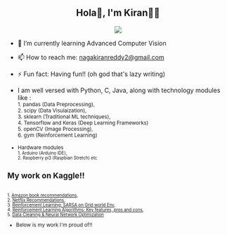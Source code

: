 <div align="center">

## Hola👋, I'm Kiran👨‍💻

<img src="https://qph.cf2.quoracdn.net/main-qimg-d53787f62751085c11bc7190b325c4f5"/> </p>

</div>

- 🌱 I’m currently learning Advanced Computer Vision
- 📫 How to reach me: nagakiranreddy2@gmail.com
- ⚡ Fun fact: Having fun!! (oh god that's lazy writing)

- I am well versed with Python, C, Java, along with technology modules like :
<br> <small>1. pandas (Data Preprocessing),  </small>
<br> <small>2. scipy (Data Visulaization), </small>
<br> <small>3. sklearn (Traditional ML techniques),  </small>
<br> <small>4. Tensorflow and Keras (Deep Learning Frameworks)</small>
<br> <small>5. openCV (Image Processing), </small>
<br> <small>6. gym (Reinforcement Learning)

- Hardware modules
<br> <small>1. Arduino (Arduino IDE), </small>
<br> <small>2. Raspberry pi3 (Raspbian Stretch) etc </small>

## My work on Kaggle!!
<br> <small>1. [Amazon book recommendations](https://www.kaggle.com/code/nagakiranreddy/amazon-book-recommendations), </small>
<br> <small>2. [Netflix Recommendations](https://www.kaggle.com/code/nagakiranreddy/netflix-recommendations),  </small>
<br> <small>3. [Reinforcement Learning: SARSA on Grid world Env](https://www.kaggle.com/code/nagakiranreddy/reinforcement-learning-sarsa-on-grid-world-env), </small>
<br> <small>4. [Reinforcement Learning Algorithms: Key features, pros and cons](https://www.kaggle.com/discussions/getting-started/334293),  </small>
<br> <small>5. [Data Cleaning & Neural Network Optimization](https://www.kaggle.com/code/nagakiranreddy/data-cleaning-neural-network-optimization) </small>

- Below is my work I'm proud of!!
